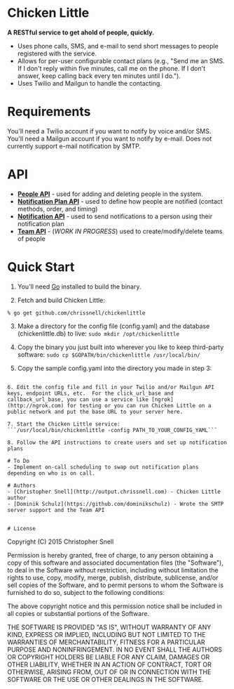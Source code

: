 # Chicken Little
**A RESTful service to get ahold of people, quickly.**  

- Uses phone calls, SMS, and e-mail to send short messages to people registered with the service.  
- Allows for per-user configurable contact plans (e.g., "Send me an SMS.  If I don't reply within five minutes, call me on the phone.  If I don't answer, keep calling back every ten minutes until I do.").   
- Uses Twilio and Mailgun to handle the contacting.  

# Requirements
You'll need a Twilio account if you want to notify by voice and/or SMS.  You'll need a Mailgun account if you want to notify by e-mail.  Does not currently support e-mail notification by SMTP.

# API
- **[People API](https://github.com/chrissnell/chickenlittle/blob/master/docs/PEOPLE_API.md)** - used for adding and deleting people in the system.
- **[Notification Plan API](https://github.com/chrissnell/chickenlittle/blob/master/docs/NOTIFICATION_PLAN_API.md)** - used to define how people are notified (contact methods, order, and timing)
- **[Notification API](https://github.com/chrissnell/chickenlittle/blob/master/docs/NOTIFICATION_API.md)** - used to send notifications to a person using their notification plan
- **[Team API](https://github.com/chrissnell/chickenlittle/blob/master/docs/TEAM_API.md)** - (*WORK IN PROGRESS*) used to create/modify/delete teams of people

# Quick Start
1. You'll need [Go](http://golang.org/) installed to build the binary.

2. Fetch and build Chicken Little:
 ```
% go get github.com/chrissnell/chickenlittle
```

3. Make a directory for the config file (config.yaml) and the database (chickenlittle.db) to live:
```sudo mkdir /opt/chickenlittle```

4. Copy the binary you just built into wherever you like to keep third-party software:
```sudo cp $GOPATH/bin/chickenlittle /usr/local/bin/```

5. Copy the sample config.yaml into the directory you made in step 3:
```sudo cp $GOPATH/src/github.com/chrissnell/chickenlittle/config.yaml.sample /opt/chickenlittle/config.yaml

6. Edit the config file and fill in your Twilio and/or Mailgun API keys, endpoint URLs, etc.  For the click_url_base and callback_url_base, you can use a service like [ngrok](http://ngrok.com) for testing or you can run Chicken Little on a public network and put the base URL to your server here. 

7. Start the Chicken Little service:
```/usr/local/bin/chickenlittle -config PATH_TO_YOUR_CONFIG_YAML```

8. Follow the API instructions to create users and set up notification plans

# To Do
- Implement on-call scheduling to swap out notification plans depending on who is on call.

# Authors
- [Christopher Snell](http://output.chrissnell.com) - Chicken Little author
- [Dominik Schulz](https://github.com/dominikschulz) - Wrote the SMTP server support and the Team API


# License
```
Copyright (C) 2015 Christopher Snell

Permission is hereby granted, free of charge, to any person obtaining a copy
of this software and associated documentation files (the "Software"), to deal
in the Software without restriction, including without limitation the rights
to use, copy, modify, merge, publish, distribute, sublicense, and/or sell
copies of the Software, and to permit persons to whom the Software is
furnished to do so, subject to the following conditions:

The above copyright notice and this permission notice shall be included in
all copies or substantial portions of the Software.

THE SOFTWARE IS PROVIDED "AS IS", WITHOUT WARRANTY OF ANY KIND, EXPRESS OR
IMPLIED, INCLUDING BUT NOT LIMITED TO THE WARRANTIES OF MERCHANTABILITY,
FITNESS FOR A PARTICULAR PURPOSE AND NONINFRINGEMENT. IN NO EVENT SHALL THE
AUTHORS OR COPYRIGHT HOLDERS BE LIABLE FOR ANY CLAIM, DAMAGES OR OTHER
LIABILITY, WHETHER IN AN ACTION OF CONTRACT, TORT OR OTHERWISE, ARISING FROM,
OUT OF OR IN CONNECTION WITH THE SOFTWARE OR THE USE OR OTHER DEALINGS IN
THE SOFTWARE.
```
